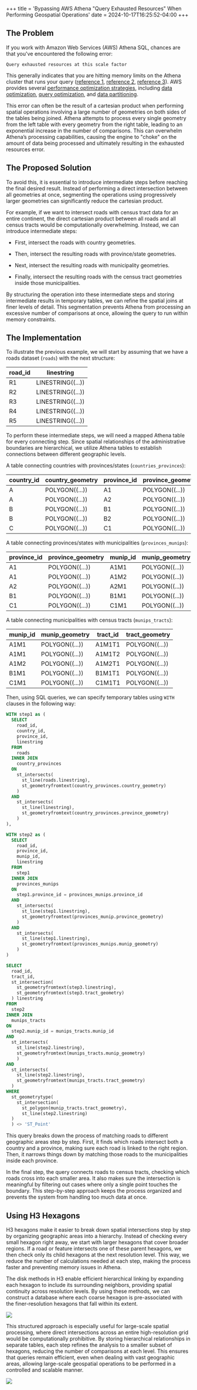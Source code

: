+++
title = 'Bypassing AWS Athena "Query Exhausted Resources" When Performing Geospatial Operations'
date = 2024-10-17T16:25:52-04:00
+++

## The Problem

If you work with Amazon Web Services (AWS) Athena SQL, chances are that you've encountered the following error:

`Query exhausted resources at this scale factor`

This generally indicates that you are hitting memory limits on the Athena cluster that runs your query ([reference 1](https://repost.aws/questions/QU5M0ASE-_R_mvSMXDWrnuDA/athena-version-3-error-query-exhausted-resources-at-this-scale-factor), [reference 2](https://repost.aws/questions/QUdYYEXbb0QMuKX6TwDl17GA/athena-query-exhausted-resources-at-this-scale-factor), [reference 3](https://repost.aws/knowledge-center/athena-query-exhausted)). AWS provides several [performance optimization strategies](https://docs.aws.amazon.com/athena/latest/ug/performance-tuning.html), including [data optimization](https://docs.aws.amazon.com/athena/latest/ug/performance-tuning-data-optimization-techniques.html), [query optimization](https://docs.aws.amazon.com/athena/latest/ug/performance-tuning-query-optimization-techniques.html), and [data partitioning](https://docs.aws.amazon.com/athena/latest/ug/partition-projection.html#partition-projection-using).

This error can often be the result of a cartesian product when performing spatial operations involving a large number of geometries on both sides of the tables being joined. Athena attempts to process every single geometry from the left table with every geometry from the right table, leading to an exponential increase in the number of comparisons. This can overwhelm Athena’s processing capabilities, causing the engine to "choke" on the amount of data being processed and ultimately resulting in the exhausted resources error.

## The Proposed Solution

To avoid this, it is essential to introduce intermediate steps before reaching the final desired result. Instead of performing a direct intersection between all geometries at once, segmenting the operations using progressively larger geometries can significantly reduce the cartesian product.

For example, if we want to intersect roads with census tract data for an entire continent, the direct cartesian product between all roads and all census tracts would be computationally overwhelming. Instead, we can introduce intermediate steps:

- First, intersect the roads with country geometries.

- Then, intersect the resulting roads with province/state geometries.

- Next, intersect the resulting roads with municipality geometries.

- Finally, intersect the resulting roads with the census tract geometries inside those municipalities.

By structuring the operation into these intermediate steps and storing intermediate results in temporary tables, we can refine the spatial joins at finer levels of detail. This segmentation prevents Athena from processing an excessive number of comparisons at once, allowing the query to run within memory constraints.

## The Implementation

To illustrate the previous example, we will start by assuming that we have a roads dataset (`roads`) with the next structure:

| road_id | linestring |
|---------|----------------------|
| R1      | LINESTRING((...))    |
| R2      | LINESTRING((...))    |
| R3      | LINESTRING((...))    |
| R4      | LINESTRING((...))    |
| R5      | LINESTRING((...))    |

To perform these intermediate steps, we will need a mapped Athena table for every connecting step. Since spatial relationships of the administrative boundaries are hierarchical, we utilize Athena tables to establish connections between different geographic levels.

A table connecting countries with provinces/states (`countries_provinces`):

| country_id | country_geometry | province_id | province_geometry |
|------------|----------------|--------------------|-------------------------|
| A          | POLYGON((...)) | A1                 | POLYGON((...))          |
| A          | POLYGON((...)) | A2                 | POLYGON((...))          |
| B          | POLYGON((...)) | B1                 | POLYGON((...))          |
| B          | POLYGON((...)) | B2                 | POLYGON((...))          |
| C          | POLYGON((...)) | C1                 | POLYGON((...))          |


A table connecting provinces/states with municipalities (`provinces_munips`):

| province_id | province_geometry| munip_id | munip_geometry |
|-------------------|------------------------|-----------------|-----------------------|
| A1               | POLYGON((...))          | A1M1            | POLYGON((...))        |
| A1               | POLYGON((...))          | A1M2            | POLYGON((...))        |
| A2               | POLYGON((...))          | A2M1            | POLYGON((...))        |
| B1               | POLYGON((...))          | B1M1            | POLYGON((...))        |
| C1               | POLYGON((...))          | C1M1            | POLYGON((...))        |

A table connecting municipalities with census tracts (`munips_tracts`):

| munip_id | munip_geometry | tract_id | tract_geometry |
|----------------|----------------------|----------------|----------------------|
| A1M1          | POLYGON((...))       | A1M1T1         | POLYGON((...))       |
| A1M1          | POLYGON((...))       | A1M1T2         | POLYGON((...))       |
| A1M2          | POLYGON((...))       | A1M2T1         | POLYGON((...))       |
| B1M1          | POLYGON((...))       | B1M1T1         | POLYGON((...))       |
| C1M1          | POLYGON((...))       | C1M1T1         | POLYGON((...))       |


Then, using SQL queries, we can specify temporary tables using `WITH` clauses in the following way:

```SQL
WITH step1 as (
  SELECT
    road_id,
    country_id,
    province_id,
    linestring
  FROM
    roads
  INNER JOIN
    country_provinces
  ON
    st_intersects(
      st_line(roads.linestring),
      st_geometryfromtext(country_provinces.country_geometry)
    )
  AND
    st_intersects(
      st_line(linestring),
      st_geometryfromtext(country_provinces.province_geometry)
    )
),

WITH step2 as (
  SELECT
    road_id,
    province_id,
    munip_id,
    linestring
  FROM
    step1
  INNER JOIN
    provinces_munips
  ON
    step1.province_id = provinces_munips.province_id
  AND
    st_intersects(
      st_line(step1.linestring),
      st_geometryfromtext(provinces_munip.province_geometry)
    )
  AND
    st_intersects(
      st_line(step1.linestring),
      st_geometryfromtext(provinces_munips.munip_geometry)
    )
)

SELECT 
  road_id,
  tract_id,
  st_intersection(
    st_geometryfromtext(step3.linestring),
    st_geometryfromtext(step3.tract_geometry)
  ) linestring
FROM
  step2
INNER JOIN
  munips_tracts
ON
  step2.munip_id = munips_tracts.munip_id
AND
  st_intersects(
    st_line(step2.linestring),
    st_geometryfromtext(munips_tracts.munip_geometry)
    )
AND
  st_intersects(
    st_line(step2.linestring),
    st_geometryfromtext(munips_tracts.tract_geometry)
  )
WHERE
  st_geometrytype(
    st_intersection(
      st_polygon(munip_tracts.tract_geometry),
      st_line(step2.linestring)
  )
  ) <> 'ST_Point'
```

This query breaks down the process of matching roads to different geographic areas step by step. First, it finds which roads intersect both a country and a province, making sure each road is linked to the right region. Then, it narrows things down by matching those roads to the municipalities inside each province.  

In the final step, the query connects roads to census tracts, checking which roads cross into each smaller area. It also makes sure the intersection is meaningful by filtering out cases where only a single point touches the boundary. This step-by-step approach keeps the process organized and prevents the system from handling too much data at once.

## Using H3 Hexagons

H3 hexagons make it easier to break down spatial intersections step by step by organizing geographic areas into a hierarchy. Instead of checking every small hexagon right away, we start with larger hexagons that cover broader regions. If a road or feature intersects one of these parent hexagons, we then check only its child hexagons at the next resolution level. This way, we reduce the number of calculations needed at each step, making the process faster and preventing memory issues in Athena.

The disk methods in H3 enable efficient hierarchical linking by expanding each hexagon to include its surrounding neighbors, providing spatial continuity across resolution levels. By using these methods, we can construct a database where each coarse hexagon is pre-associated with the finer-resolution hexagons that fall within its extent.

![](./images/parent_centerchild.png)

This structured approach is especially useful for large-scale spatial processing, where direct intersections across an entire high-resolution grid would be computationally prohibitive. By storing hierarchical relationships in separate tables, each step refines the analysis to a smaller subset of hexagons, reducing the number of comparisons at each level. This ensures that queries remain efficient, even when dealing with vast geographic areas, allowing large-scale geospatial operations to be performed in a controlled and scalable manner.

![](./images/centerchilds_griddisks.png)
